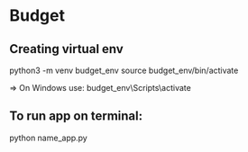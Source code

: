 # Budget

## Creating virtual env
python3 -m venv budget_env
source budget_env/bin/activate  

=> On Windows use: budget_env\Scripts\activate

## To run app on terminal: 
python name_app.py
